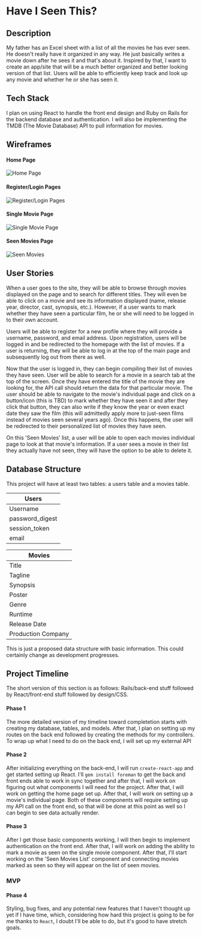 # Have I Seen This?

## Description

My father has an Excel sheet with a list of all the movies he has ever seen. He doesn't really have it organized in any way. He just basically writes a movie down after he sees it and that's about it. Inspired by that, I want to create an app/site that will be a much better organized and better looking version of that list. Users will be able to efficiently keep track and look up any movie and whether he or she has seen it.

## Tech Stack
I plan on using React to handle the front end design and Ruby on Rails for the backend database and authentication. I will also be implementing the TMDB (The Movie Database) API to pull information for movies.
## Wireframes

#### Home Page
![Home Page](./wireframes/IMG_0856.JPG)

#### Register/Login Pages
![Register/Login Pages](./wireframes/IMG_0860.JPG)

#### Single Movie Page
![Single Movie Page](./wireframes/IMG_0858.JPG)

#### Seen Movies Page
![Seen Movies](./wireframes/IMG_0859.JPG)

## User Stories
When a user goes to the site, they will be able to browse through movies displayed on the page and to search for different titles. They will even be able to click on a movie and see its information displayed (name, release year, director, cast, synopsis, etc.). However, if a user wants to mark whether they have seen a particular film, he or she will need to be logged in to their own account.

Users will be able to register for a new profile where they will provide a username, password, and email address. Upon registration, users will be logged in and be redirected to the homepage with the list of movies. If a user is returning, they will be able to log in at the top of the main page and subsequently log out from there as well. 

Now that the user is logged in, they can begin compiling their list of movies they have seen. User will be able to search for a movie in a search tab at the top of the screen. Once they have entered the title of the movie they are looking for, the API call should return the data for that particular movie. The user should be able to navigate to the movie's individual page and click on a button/icon (this is TBD) to mark whether they have seen it and after they click that button, they can also write if they know the year or even exact date they saw the film (this will admittedly apply more to just-seen films instead of movies seen several years ago). Once this happens, the user will be redirected to their personalized list of movies they have seen.

On this 'Seen Movies' list, a user will be able to open each movies individual page to look at that movie's information. If a user sees a movie in their list they actually have not seen, they will have the option to be able to delete it.
## Database Structure
This project will have at least two tables: a users table and a movies table.

| Users          |
| -------------- | 
| Username       | 
| password_digest| 
| session_token  | 
| email          | 


| Movies       |
| ------------ |
| Title        |
| Tagline      |
| Synopsis     |
| Poster       |
| Genre        |
| Runtime      |
| Release Date |
| Production Company |

This is just a proposed data structure with basic information. This could certainly change as development progresses.                 
## Project Timeline

The short version of this section is as follows: Rails/back-end stuff followed by React/front-end stuff followed by design/CSS.

#### Phase 1

The more detailed version of my timeline toward completetion starts with creating my database, tables, and models. After that, I plan on setting up my routes on the back end followed by creating the methods for my controllers. To wrap up what I need to do on the back end, I will set up my external API

#### Phase 2

After initializing everything on the back-end, I will run `create-react-app` and get started setting up React. I'll `gem install foreman` to get the back and front ends able to work in sync together and after that, I will work on figuring out what components I will need for the project. After that, I will work on getting the home page set up. After that, I will work on setting up a movie's individual page. Both of these components will require setting up my API call on the front end, so that will be done at this point as well so I can begin to see data actually render.

#### Phase 3

After I get those basic components working, I will then begin to implement authentication on the front end. After that, I will work on adding the ability to mark a movie as seen on the single movie component. After that, I'll start working on the 'Seen Movies List' component and connecting movies marked as seen so they will appear on the list of seen movies.

### MVP

#### Phase 4

Styling, bug fixes, and any potential new features that I haven't thought up yet if I have time, which, considering how hard this project is going to be for me thanks to `React`, I doubt I'll be able to do, but it's good to have stretch goals.